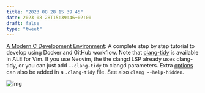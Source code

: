 ```yaml
---
title: "2023 08 28 15 39 45"
date: 2023-08-28T15:39:46+02:00
draft: false
type: "tweet"
---
```


[A Modern C Development Environment](https://interrupt.memfault.com/blog/a-modern-c-dev-env): A complete step by step tutorial to develop using Docker and GitHub workflow. Note that [clang-tidy](https://clang.llvm.org/extra/clang-tidy/) is available in ALE for Vim. If you use Neovim, the the clangd LSP already uses clang-tidy, or you can just add `--clang-tidy` to clangd parameters. Extra [options](https://clang.llvm.org/extra/clang-tidy/checks/list.html) can also be added in a `.clang-tidy` file. See also `clang --help-hidden`.

![img](/post/2023-08-28-15-54-39.png)
